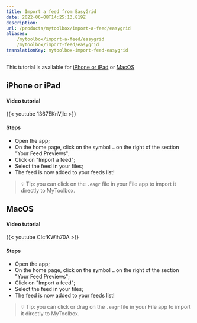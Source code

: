 ```yaml
---
title: Import a feed from EasyGrid
date: 2022-06-08T14:25:13.819Z
description:
url: /products/mytoolbox/import-a-feed/easygrid
aliases:
    /mytoolbox/import-a-feed/easygrid
    /mytoolbox/import-feed/easygrid
translationKey: mytoolbox-import-feed-easygrid
---
```


This tutorial is available for [iPhone or iPad](#iphone-or-ipad) or [MacOS](#macos)

## iPhone or iPad

#### Video tutorial

{{< youtube 1367EKnVjIc >}}

#### Steps

- Open the app;
- On the home page, click on the symbol `…` on the right of the section "Your Feed Previews";
- Click on "Import a feed";
- Select the feed in your files;
- The feed is now added to your feeds list!

> 💡 Tip: you can click on the `.eagr` file in your File app to import it directly to MyToolbox.

## MacOS

#### Video tutorial

{{< youtube CIcfKWih70A >}}

#### Steps

- Open the app;
- On the home page, click on the symbol `…` on the right of the section "Your Feed Previews";
- Click on "Import a feed";
- Select the feed in your files;
- The feed is now added to your feeds list!

> 💡 Tip: you can click or drag on the `.eagr` file in your File app to import it directly to MyToolbox.